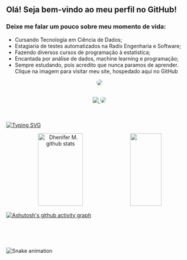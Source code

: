 ## Olá! Seja bem-vindo ao meu perfil no GitHub!

### Deixe me falar um pouco sobre meu momento de vida: 
- Cursando Tecnologia em Ciência de Dados;
- Estagiaria de testes automatizados na Radix Engenharia e Software;
- Fazendo diversos cursos de programação à estatistíca;
- Encantada por análise de dados, machine learning e programação;
- Sempre estudando, pois acredito que nunca paramos de aprender.  
Clique na imagem para visitar meu site, hospedado aqui no GitHub
 <div align="center"> 
<p>  <p/>
<a href="https://dhenimoura.github.io/portfolio_01/" target="_blank"><img src="icons8-domínio-100.png" style="border-radius: 30px" target="_blank"></a>
 </div>
  <br>
  
  <div align="center"> 
  <a href="https://www.instagram.com/dhenifermoura/" target="_blank"><img src="https://img.shields.io/badge/-Instagram-%23E4405F?style=for-the-badge&logo=instagram&logoColor=white"</a>
<a href="https://www.linkedin.com/in/dhenifer-moura-58496270/" target="_blank"><img src="https://img.shields.io/badge/-LinkedIn-%230077B5?style=for-the-badge&logo=linkedin&logoColor=white" style="border-radius: 30px" target="_blank"></a> 
 </div>
 
  <br>
  <br>

[![Typing SVG](https://readme-typing-svg.herokuapp.com/?color=008080&size=25&center=true&vCenter=true&width=1000&lines=;GitHub+stats+:%29)](https://git.io/typing-svg)

<div align="center">  
  <img width="49%" height="195px" src="https://github-readme-stats.vercel.app/api?username=DheniMoura&show_icons=true&count_private=true&hide_border=true&title_color=008080&icon_color=008080&text_color=c9d1d9&bg_color=0d1117" alt="Dhenifer M. github stats" /> 
  
  <img width="41%" height="195px" src="https://github-readme-stats.vercel.app/api/top-langs/?username=DheniMoura&layout=compact&hide_border=true&title_color=008080&text_color=008080&bg_color=0d1117" />
</div>


[![Ashutosh's github activity graph](https://github-readme-activity-graph.cyclic.app/graph?username=DheniMoura&bg_color=0d1117&color=A9A9A9&line=008080&point=008080&area=true&hide_border=true)](https://github.com/ashutosh00710/github-readme-activity-graph)


  <br>
  <br>
  <br>




![Snake animation](https://github.com/DheniMoura/DheniMoura/blob/output/github-contribution-grid-snake.svg)
